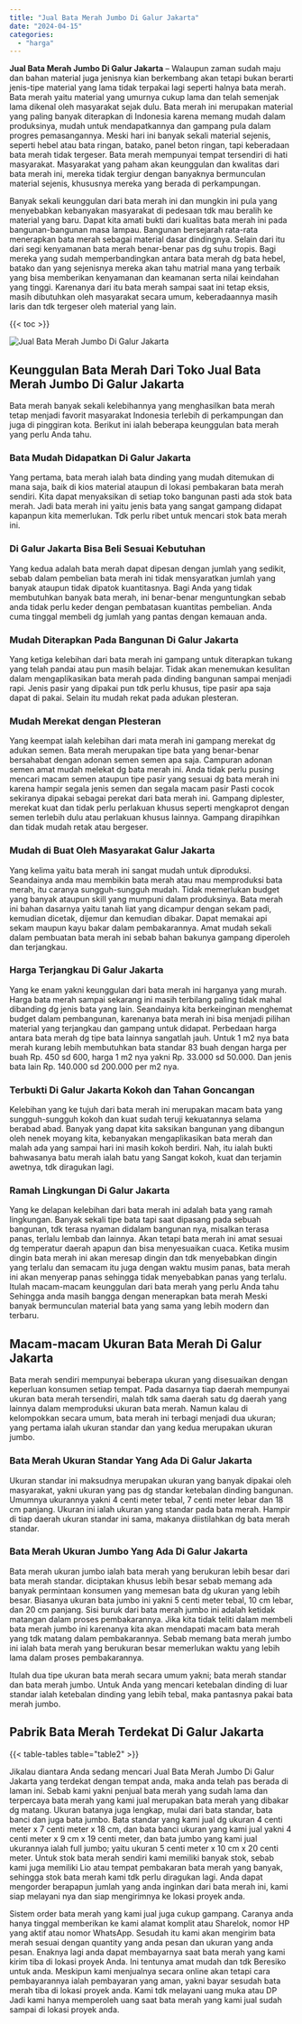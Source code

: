 ```yaml
---
title: "Jual Bata Merah Jumbo Di Galur Jakarta"
date: "2024-04-15"
categories: 
  - "harga"
---
```


**Jual Bata Merah Jumbo Di Galur Jakarta** – Walaupun zaman sudah maju dan bahan material juga jenisnya kian berkembang akan tetapi bukan berarti jenis-tipe material yang lama tidak terpakai lagi seperti halnya bata merah. Bata merah yaitu material yang umurnya cukup lama dan telah semenjak lama dikenal oleh masyarakat sejak dulu. Bata merah ini merupakan material yang paling banyak diterapkan di Indonesia karena memang mudah dalam produksinya, mudah untuk mendapatkannya dan gampang pula dalam progres pemasangannya. Meski hari ini banyak sekali material sejenis, seperti hebel atau bata ringan, batako, panel beton ringan, tapi keberadaan bata merah tidak tergeser. Bata merah mempunyai tempat tersendiri di hati masyarakat. Masyarakat yang paham akan keunggulan dan kwalitas dari bata merah ini, mereka tidak tergiur dengan banyaknya bermunculan material sejenis, khususnya mereka yang berada di perkampungan.

Banyak sekali keunggulan dari bata merah ini dan mungkin ini pula yang menyebabkan kebanyakan masyarakat di pedesaan tdk mau beralih ke material yang baru. Dapat kita amati bukti dari kualitas bata merah ini pada bangunan-bangunan masa lampau. Bangunan bersejarah rata-rata menerapkan bata merah sebagai material dasar dindingnya. Selain dari itu dari segi kenyamanan bata merah benar-benar pas dg suhu tropis. Bagi mereka yang sudah memperbandingkan antara bata merah dg bata hebel, batako dan yang sejenisnya mereka akan tahu matrial mana yang terbaik yang bisa memberikan kenyamanan dan keamanan serta nilai keindahan yang tinggi. Karenanya dari itu bata merah sampai saat ini tetap eksis, masih dibutuhkan oleh masyarakat secara umum, keberadaannya masih laris dan tdk tergeser oleh material yang lain.

{{< toc >}}

![Jual Bata Merah Jumbo Di Galur Jakarta](/images/jual-bata-merah-27.png)

## Keunggulan Bata Merah Dari Toko Jual Bata Merah Jumbo Di Galur Jakarta

Bata merah banyak sekali kelebihannya yang menghasilkan bata merah tetap menjadi favorit masyarakat Indonesia terlebih di perkampungan dan juga di pinggiran kota. Berikut ini ialah beberapa keunggulan bata merah yang perlu Anda tahu.

### Bata Mudah Didapatkan Di Galur Jakarta

Yang pertama, bata merah ialah bata dinding yang mudah ditemukan di mana saja, baik di kios material ataupun di lokasi pembakaran bata merah sendiri. Kita dapat menyaksikan di setiap toko bangunan pasti ada stok bata merah. Jadi bata merah ini yaitu jenis bata yang sangat gampang didapat kapanpun kita memerlukan. Tdk perlu ribet untuk mencari stok bata merah ini.

### Di Galur Jakarta Bisa Beli Sesuai Kebutuhan

Yang kedua adalah bata merah dapat dipesan dengan jumlah yang sedikit, sebab dalam pembelian bata merah ini tidak mensyaratkan jumlah yang banyak ataupun tidak dipatok kuantitasnya. Bagi Anda yang tidak membutuhkan banyak bata merah, ini benar-benar menguntungkan sebab anda tidak perlu keder dengan pembatasan kuantitas pembelian. Anda cuma tinggal membeli dg jumlah yang pantas dengan kemauan anda.

### Mudah Diterapkan Pada Bangunan Di Galur Jakarta

Yang ketiga kelebihan dari bata merah ini gampang untuk diterapkan tukang yang telah pandai atau pun masih belajar. Tidak akan menemukan kesulitan dalam mengaplikasikan bata merah pada dinding bangunan sampai menjadi rapi. Jenis pasir yang dipakai pun tdk perlu khusus, tipe pasir apa saja dapat di pakai. Selain itu mudah rekat pada adukan plesteran.

### Mudah Merekat dengan Plesteran

Yang keempat ialah kelebihan dari mata merah ini gampang merekat dg adukan semen. Bata merah merupakan tipe bata yang benar-benar bersahabat dengan adonan semen semen apa saja. Campuran adonan semen amat mudah melekat dg bata merah ini. Anda tidak perlu pusing mencari macam semen ataupun tipe pasir yang sesuai dg bata merah ini karena hampir segala jenis semen dan segala macam pasir Pasti cocok sekiranya dipakai sebagai perekat dari bata merah ini. Gampang diplester, merekat kuat dan tidak perlu perlakuan khusus seperti mengkaprot dengan semen terlebih dulu atau perlakuan khusus lainnya. Gampang dirapihkan dan tidak mudah retak atau bergeser.

### Mudah di Buat Oleh Masyarakat Galur Jakarta

Yang kelima yaitu bata merah ini sangat mudah untuk diproduksi. Seandainya anda mau membikin bata merah atau mau memproduksi bata merah, itu caranya sungguh-sungguh mudah. Tidak memerlukan budget yang banyak ataupun skill yang mumpuni dalam produksinya. Bata merah ini bahan dasarnya yaitu tanah liat yang dicampur dengan sekam padi, kemudian dicetak, dijemur dan kemudian dibakar. Dapat memakai api sekam maupun kayu bakar dalam pembakarannya. Amat mudah sekali dalam pembuatan bata merah ini sebab bahan bakunya gampang diperoleh dan terjangkau.

### Harga Terjangkau Di Galur Jakarta

Yang ke enam yakni keunggulan dari bata merah ini harganya yang murah. Harga bata merah sampai sekarang ini masih terbilang paling tidak mahal dibanding dg jenis bata yang lain. Seandainya kita berkeinginan menghemat budget dalam pembangunan, karenanya bata merah ini bisa menjadi pilihan material yang terjangkau dan gampang untuk didapat. Perbedaan harga antara bata merah dg tipe bata lainnya sangatlah jauh. Untuk 1 m2 nya bata merah kurang lebih membutuhkan bata standar 83 buah dengan harga per buah Rp. 450 sd 600, harga 1 m2 nya yakni Rp. 33.000 sd 50.000. Dan jenis bata lain Rp. 140.000 sd 200.000 per m2 nya.

### Terbukti Di Galur Jakarta Kokoh dan Tahan Goncangan

Kelebihan yang ke tujuh dari bata merah ini merupakan macam bata yang sungguh-sungguh kokoh dan kuat sudah teruji kekuatannya selama berabad abad. Banyak yang dapat kita saksikan bangunan yang dibangun oleh nenek moyang kita, kebanyakan mengaplikasikan bata merah dan malah ada yang sampai hari ini masih kokoh berdiri. Nah, itu ialah bukti bahwasanya batu merah ialah batu yang Sangat kokoh, kuat dan terjamin awetnya, tdk diragukan lagi.

### Ramah Lingkungan Di Galur Jakarta

Yang ke delapan kelebihan dari bata merah ini adalah bata yang ramah lingkungan. Banyak sekali tipe bata tapi saat dipasang pada sebuah bangunan, tdk terasa nyaman didalam bangunan nya, misalkan terasa panas, terlalu lembab dan lainnya. Akan tetapi bata merah ini amat sesuai dg temperatur daerah apapun dan bisa menyesuaikan cuaca. Ketika musim dingin bata merah ini akan meresap dingin dan tdk menyebabkan dingin yang terlalu dan semacam itu juga dengan waktu musim panas, bata merah ini akan menyerap panas sehingga tidak menyebabkan panas yang terlalu. Itulah macam-macam keunggulan dari bata merah yang perlu Anda tahu Sehingga anda masih bangga dengan menerapkan bata merah Meski banyak bermunculan material bata yang sama yang lebih modern dan terbaru.

## Macam-macam Ukuran Bata Merah Di Galur Jakarta

Bata merah sendiri mempunyai beberapa ukuran yang disesuaikan dengan keperluan konsumen setiap tempat. Pada dasarnya tiap daerah mempunyai ukuran bata merah tersendiri, malah tdk sama daerah satu dg daerah yang lainnya dalam memproduksi ukuran bata merah. Namun kalau di kelompokkan secara umum, bata merah ini terbagi menjadi dua ukuran; yang pertama ialah ukuran standar dan yang kedua merupakan ukuran jumbo.

### Bata Merah Ukuran Standar Yang Ada Di Galur Jakarta

Ukuran standar ini maksudnya merupakan ukuran yang banyak dipakai oleh masyarakat, yakni ukuran yang pas dg standar ketebalan dinding bangunan. Umumnya ukurannya yakni 4 centi meter tebal, 7 centi meter lebar dan 18 cm panjang. Ukuran ini ialah ukuran yang standar pada bata merah. Hampir di tiap daerah ukuran standar ini sama, makanya diistilahkan dg bata merah standar.

### Bata Merah Ukuran Jumbo Yang Ada Di Galur Jakarta

Bata merah ukuran jumbo ialah bata merah yang berukuran lebih besar dari bata merah standar. diciptakan khusus lebih besar sebab memang ada banyak permintaan konsumen yang memesan bata dg ukuran yang lebih besar. Biasanya ukuran bata jumbo ini yakni 5 centi meter tebal, 10 cm lebar, dan 20 cm panjang. Sisi buruk dari bata merah jumbo ini adalah ketidak matangan dalam proses pembakarannya. Jika kita tidak teliti dalam membeli bata merah jumbo ini karenanya kita akan mendapati macam bata merah yang tdk matang dalam pembakarannya. Sebab memang bata merah jumbo ini ialah bata merah yang berukuran besar memerlukan waktu yang lebih lama dalam proses pembakarannya.

Itulah dua tipe ukuran bata merah secara umum yakni; bata merah standar dan bata merah jumbo. Untuk Anda yang mencari ketebalan dinding di luar standar ialah ketebalan dinding yang lebih tebal, maka pantasnya pakai bata merah jumbo.

## Pabrik Bata Merah Terdekat Di Galur Jakarta

{{< table-tables table="table2" >}}

Jikalau diantara Anda sedang mencari Jual Bata Merah Jumbo Di Galur Jakarta yang terdekat dengan tempat anda, maka anda telah pas berada di laman ini. Sebab kami yakni penjual bata merah yang sudah lama dan terpercaya bata merah yang kami jual merupakan bata merah yang dibakar dg matang. Ukuran batanya juga lengkap, mulai dari bata standar, bata banci dan juga bata jumbo. Bata standar yang kami jual dg ukuran 4 centi meter x 7 centi meter x 18 cm, dan bata banci ukuran yang kami jual yakni 4 centi meter x 9 cm x 19 centi meter, dan bata jumbo yang kami jual ukurannya ialah full jumbo; yaitu ukuran 5 centi meter x 10 cm x 20 centi meter. Untuk stok bata merah sendiri kami memiliki banyak stok, sebab kami juga memiliki Lio atau tempat pembakaran bata merah yang banyak, sehingga stok bata merah kami tdk perlu diragukan lagi. Anda dapat mengorder berapapun jumlah yang anda inginkan dari bata merah ini, kami siap melayani nya dan siap mengirimnya ke lokasi proyek anda.

Sistem order bata merah yang kami jual juga cukup gampang. Caranya anda hanya tinggal memberikan ke kami alamat komplit atau Sharelok, nomor HP yang aktif atau nomor WhatsApp. Sesudah itu kami akan mengirim bata merah sesuai dengan quantity yang anda pesan dan ukuran yang anda pesan. Enaknya lagi anda dapat membayarnya saat bata merah yang kami kirim tiba di lokasi proyek Anda. Ini tentunya amat mudah dan tdk Beresiko untuk anda. Meskipun kami menjualnya secara online akan tetapi cara pembayarannya ialah pembayaran yang aman, yakni bayar sesudah bata merah tiba di lokasi proyek anda. Kami tdk melayani uang muka atau DP Jadi kami hanya memperoleh uang saat bata merah yang kami jual sudah sampai di lokasi proyek anda.
